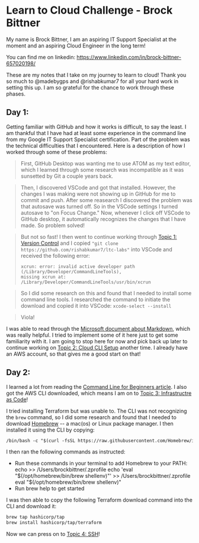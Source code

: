 # Learn to Cloud Challenge - Brock Bittner

My name is Brock Bittner, I am an aspiring IT Support Specialist at the moment and an aspiring Cloud Engineer in the long term! 

You can find me on linkedin: https://www.linkedin.com/in/brock-bittner-657020198/

These are my notes that I take on my journey to learn to cloud! Thank you so much to @madebygps and @rishabkumar7 for all your hard work in setting this up. I am so grateful for the chance to work through these phases.


## Day 1:

Getting familiar with GitHub and how it works is difficult, to say the least. I am thankful that I have had at least some experience in the command line from my Google IT Support Specialist certification. Part of the problem was the technical difficulties that I encountered. Here is a description of how I worked through some of these problems:

> First, GitHub Desktop was wanting me to use ATOM as my text editor, which I learned through some research was incompatible as it was sunsetted by Git a couple years back. 

> Then, I discovered VSCode and got that installed. However, the changes I was making were not showing up in GitHub for me to commit and push. After some reasearch I discovered the problem was that autosave was turned off. So in the VSCode settings I turned autosave to "on Focus Change." Now, whenever I click off VSCode to GitHub desktop, it automatically recognizes the changes that I have made. So problem solved! 

> But not so fast! I then went to continue working through [Topic 1: Version Control](https://learntocloud.guide/phase1/versioncontrol) and I copied `"git clone https://github.com/rishabkumar7/ltc-labs"` into VSCode and received the following error:
>```
>xcrun: error: invalid active developer path (/Library/Developer/CommandLineTools), 
>missing xcrun at: /Library/Developer/CommandLineTools/usr/bin/xcrun
>```     

> So I did some research on this and found that I needed to install some command line tools. I researched the command to initiate the download and copied it into VSCode: `xcode-select --install`

> Viola! 

I was able to read through the [Microsoft document about Markdown](https://learn.microsoft.com/en-us/training/modules/communicate-using-markdown/2-what-is-markdown), which was really helpful. I tried to implement some of it here just to get some familiarity with it. I am going to stop here for now and pick back up later to continue working on [Topic 2: Cloud CLI Setup](https://learntocloud.guide/phase1/cli) another time. I already have an AWS account, so that gives me a good start on that!

## Day 2:

I learned a lot from reading the [Command Line for Beginners article](https://www.freecodecamp.org/news/command-line-for-beginners/). I also got the AWS CLI downloaded, which means I am on to [Topic 3: Infrastructre as Code](https://learntocloud.guide/phase1/iac)!

I tried installing Terraform but was unable to. The CLI was not recognizing the `brew` command, so I did some research and found that I needed to download [Homebrew](https://brew.sh/) -- a mac(os) or Linux package manager. I then installed it using the CLI by copying: 
```markdown
/bin/bash -c "$(curl -fsSL https://raw.githubusercontent.com/Homebrew/install/HEAD/install.sh)"
``` 

I then ran the following commands as instructed: 
- Run these commands in your terminal to add Homebrew to your PATH:
    echo >> /Users/brockbittner/.zprofile
    echo 'eval "$(/opt/homebrew/bin/brew shellenv)"' >> /Users/brockbittner/.zprofile
    eval "$(/opt/homebrew/bin/brew shellenv)"
- Run brew help to get started

I was then able to copy the following Terraform download command into the CLI and download it:
```markdown
brew tap hashicorp/tap 
brew install hashicorp/tap/terraform
```

Now we can press on to [Topic 4: SSH](https://learntocloud.guide/phase1/ssh)!

